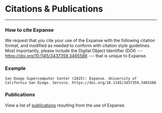 # Citations & Publications

* * *
### How to cite Expanse
We request that you cite your use of the Expanse with the following citation format, and modified as needed to conform with citation style guidelines. Most importantly, please include the Digital Object Identifier (DOI) --- <https://doi.org/10.1145/3437359.3465588> --- that is unique to Expanse.
### Example
`San Diego Supercomputer Center (2025): Expanse. University of California San Diego. Service. https://doi.org/10.1145/3437359.3465588`
### Publications
View a list of [publications](https://dl.acm.org/doi/10.1145/3437359.3465588#core-cited-by) resulting from the use of Expanse.